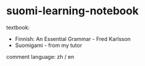 # suomi-learning-notebook

textbook:
- Finnish: An Essential Grammar - Fred Karlsson
- Suomigami - from my tutor

comment language: zh / en 
